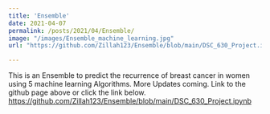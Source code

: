 ```yaml
---
title: 'Ensemble'
date: 2021-04-07
permalink: /posts/2021/04/Ensemble/
image: "/images/Ensemble_machine_learning.jpg"
url: "https://github.com/Zillah123/Ensemble/blob/main/DSC_630_Project.ipynb"

---
```


This is an Ensemble to predict the recurrence of breast cancer in women using 5 machine learning Algorithms. More Updates coming. Link to the github page above or click the link below.
https://github.com/Zillah123/Ensemble/blob/main/DSC_630_Project.ipynb


